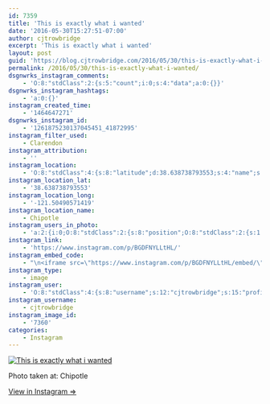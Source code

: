 ```yaml
---
id: 7359
title: 'This is exactly what i wanted'
date: '2016-05-30T15:27:51-07:00'
author: cjtrowbridge
excerpt: 'This is exactly what i wanted'
layout: post
guid: 'https://blog.cjtrowbridge.com/2016/05/30/this-is-exactly-what-i-wanted/'
permalink: /2016/05/30/this-is-exactly-what-i-wanted/
dsgnwrks_instagram_comments:
    - 'O:8:"stdClass":2:{s:5:"count";i:0;s:4:"data";a:0:{}}'
dsgnwrks_instagram_hashtags:
    - 'a:0:{}'
instagram_created_time:
    - '1464647271'
dsgnwrks_instagram_id:
    - '1261875230137045451_41872995'
instagram_filter_used:
    - Clarendon
instagram_attribution:
    - ''
instagram_location:
    - 'O:8:"stdClass":4:{s:8:"latitude";d:38.638738793553;s:4:"name";s:8:"Chipotle";s:9:"longitude";d:-121.50490571419;s:2:"id";i:493714;}'
instagram_location_lat:
    - '38.638738793553'
instagram_location_long:
    - '-121.50490571419'
instagram_location_name:
    - Chipotle
instagram_users_in_photo:
    - 'a:2:{i:0;O:8:"stdClass":2:{s:8:"position";O:8:"stdClass":2:{s:1:"y";d:0.9604167;s:1:"x";d:0.34236112;}s:4:"user";O:8:"stdClass":4:{s:8:"username";s:12:"cjtrowbridge";s:15:"profile_picture";s:95:"https://scontent.cdninstagram.com/t51.2885-19/s150x150/13259063_566228746871906_714207650_a.jpg";s:2:"id";s:8:"41872995";s:9:"full_name";s:13:"CJ Trowbridge";}}i:1;O:8:"stdClass":2:{s:8:"position";O:8:"stdClass":2:{s:1:"y";d:0.07986111;s:1:"x";d:0.69305557;}s:4:"user";O:8:"stdClass":4:{s:8:"username";s:8:"jion_916";s:15:"profile_picture";s:95:"https://scontent.cdninstagram.com/t51.2885-19/s150x150/11934753_875475449195304_751906029_a.jpg";s:2:"id";s:9:"193181260";s:9:"full_name";s:14:"Jion Azarabadi";}}}'
instagram_link:
    - 'https://www.instagram.com/p/BGDFNYLLtHL/'
instagram_embed_code:
    - "\n<iframe src=\"https://www.instagram.com/p/BGDFNYLLtHL/embed/\" width=\"612\" height=\"710\" frameborder=\"0\" scrolling=\"no\" allowtransparency=\"true\" class=\"insta-image-embed\"></iframe>\n"
instagram_type:
    - image
instagram_user:
    - 'O:8:"stdClass":4:{s:8:"username";s:12:"cjtrowbridge";s:15:"profile_picture";s:95:"https://scontent.cdninstagram.com/t51.2885-19/s150x150/13259063_566228746871906_714207650_a.jpg";s:2:"id";s:8:"41872995";s:9:"full_name";s:13:"CJ Trowbridge";}'
instagram_username:
    - cjtrowbridge
instagram_image_id:
    - '7360'
categories:
    - Instagram
---
```


[![This is exactly what i wanted](https://blog.cjtrowbridge.com/wp-content/uploads/2016/05/1464647271-1-1.jpg)](https://www.instagram.com/p/BGDFNYLLtHL/)

Photo taken at: Chipotle

[View in Instagram ⇒](https://www.instagram.com/p/BGDFNYLLtHL/)